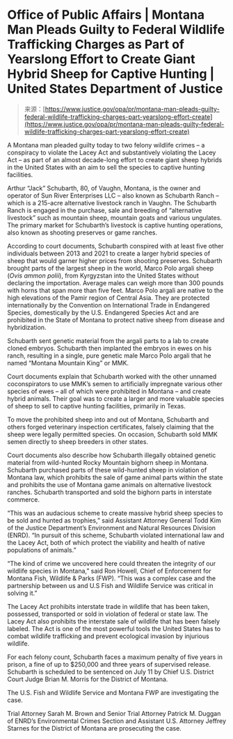<!--yml
category: 未分类
date: 2024-05-27 14:54:38
-->

# Office of Public Affairs | Montana Man Pleads Guilty to Federal Wildlife Trafficking Charges as Part of Yearslong Effort to Create Giant Hybrid Sheep for Captive Hunting | United States Department of Justice

> 来源：[https://www.justice.gov/opa/pr/montana-man-pleads-guilty-federal-wildlife-trafficking-charges-part-yearslong-effort-create](https://www.justice.gov/opa/pr/montana-man-pleads-guilty-federal-wildlife-trafficking-charges-part-yearslong-effort-create)

A Montana man pleaded guilty today to two felony wildlife crimes – a conspiracy to violate the Lacey Act and substantively violating the Lacey Act – as part of an almost decade-long effort to create giant sheep hybrids in the United States with an aim to sell the species to captive hunting facilities.

Arthur “Jack” Schubarth, 80, of Vaughn, Montana, is the owner and operator of Sun River Enterprises LLC – also known as Schubarth Ranch – which is a 215-acre alternative livestock ranch in Vaughn. The Schubarth Ranch is engaged in the purchase, sale and breeding of “alternative livestock” such as mountain sheep, mountain goats and various ungulates. The primary market for Schubarth’s livestock is captive hunting operations, also known as shooting preserves or game ranches.

According to court documents, Schubarth conspired with at least five other individuals between 2013 and 2021 to create a larger hybrid species of sheep that would garner higher prices from shooting preserves. Schubarth brought parts of the largest sheep in the world, Marco Polo argali sheep (*Ovis ammon polii*), from Kyrgyzstan into the United States without declaring the importation. Average males can weigh more than 300 pounds with horns that span more than five feet. Marco Polo argali are native to the high elevations of the Pamir region of Central Asia. They are protected internationally by the Convention on International Trade in Endangered Species, domestically by the U.S. Endangered Species Act and are prohibited in the State of Montana to protect native sheep from disease and hybridization.

Schubarth sent genetic material from the argali parts to a lab to create cloned embryos. Schubarth then implanted the embryos in ewes on his ranch, resulting in a single, pure genetic male Marco Polo argali that he named “Montana Mountain King” or MMK.

Court documents explain that Schubarth worked with the other unnamed coconspirators to use MMK’s semen to artificially impregnate various other species of ewes – all of which were prohibited in Montana – and create hybrid animals. Their goal was to create a larger and more valuable species of sheep to sell to captive hunting facilities, primarily in Texas.

To move the prohibited sheep into and out of Montana, Schubarth and others forged veterinary inspection certificates, falsely claiming that the sheep were legally permitted species. On occasion, Schubarth sold MMK semen directly to sheep breeders in other states.

Court documents also describe how Schubarth illegally obtained genetic material from wild-hunted Rocky Mountain bighorn sheep in Montana. Schubarth purchased parts of these wild-hunted sheep in violation of Montana law, which prohibits the sale of game animal parts within the state and prohibits the use of Montana game animals on alternative livestock ranches. Schubarth transported and sold the bighorn parts in interstate commerce.

“This was an audacious scheme to create massive hybrid sheep species to be sold and hunted as trophies,” said Assistant Attorney General Todd Kim of the Justice Department’s Environment and Natural Resources Division (ENRD). “In pursuit of this scheme, Schubarth violated international law and the Lacey Act, both of which protect the viability and health of native populations of animals.”

“The kind of crime we uncovered here could threaten the integrity of our wildlife species in Montana,” said Ron Howell, Chief of Enforcement for Montana Fish, Wildlife & Parks (FWP). “This was a complex case and the partnership between us and U.S Fish and Wildlife Service was critical in solving it.”

The Lacey Act prohibits interstate trade in wildlife that has been taken, possessed, transported or sold in violation of federal or state law. The Lacey Act also prohibits the interstate sale of wildlife that has been falsely labeled. The Act is one of the most powerful tools the United States has to combat wildlife trafficking and prevent ecological invasion by injurious wildlife.

For each felony count, Schubarth faces a maximum penalty of five years in prison, a fine of up to $250,000 and three years of supervised release. Schubarth is scheduled to be sentenced on July 11 by Chief U.S. District Court Judge Brian M. Morris for the District of Montana.

The U.S. Fish and Wildlife Service and Montana FWP are investigating the case.

Trial Attorney Sarah M. Brown and Senior Trial Attorney Patrick M. Duggan of ENRD’s Environmental Crimes Section and Assistant U.S. Attorney Jeffrey Starnes for the District of Montana are prosecuting the case.